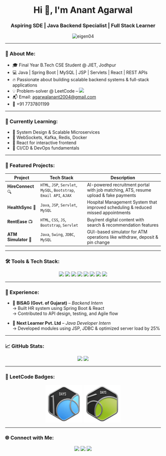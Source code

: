 <h1 align="center">Hi 👋, I'm Anant Agarwal</h1>
<h3 align="center">Aspiring SDE | Java Backend Specialist | Full Stack Learner</h3>

<p align="center">
  <img src="https://komarev.com/ghpvc/?username=eigen04&label=Profile%20views&color=0e75b6&style=flat" alt="eigen04" />
</p>

---

### 💫 About Me:
- 🎓 Final Year B.Tech CSE Student @ JIET, Jodhpur  
- 💻 Java | Spring Boot | MySQL | JSP | Servlets | React | REST APIs  
- 🔥 Passionate about building scalable backend systems & full-stack applications  
- 💡 Problem-solver @ LeetCode – <img src="https://img.shields.io/badge/100%20Days%20Badge-2025-blue" height="20"/>  
- 📬 Email: agarwalanant2004@gmail.com  
- 📱 +91 7737801199

---

### 🧠 Currently Learning:
- 🔁 System Design & Scalable Microservices  
- 💬 WebSockets, Kafka, Redis, Docker  
- 🧠 React for interactive frontend  
- 🧪 CI/CD & DevOps fundamentals  

---

### 🧩 Featured Projects:

| Project | Tech Stack | Description |
|--------|------------|-------------|
| **HireConnect** 🔍 | `HTML`, `JSP`, `Servlet`, `MySQL`, `Bootstrap`, `Email API`, `AJAX` | AI-powered recruitment portal with job matching, ATS, resume upload & fake payments |
| **HealthSync** 🏥 | `Java`, `JSP`, `Servlet`, `MySQL` | Hospital Management System that improved scheduling & reduced missed appointments |
| **RentEase** 📺 | `HTML`, `CSS`, `JS`, `Bootstrap`, `Servlet` | Buy/rent digital content with search & recommendation features |
| **ATM Simulator** 🏦 | `Java`, `Swing`, `JDBC`, `MySQL` | GUI-based simulator for ATM operations like withdraw, deposit & pin change |

---

### 🛠️ Tools & Tech Stack:

<p align="center">
  <img src="https://img.shields.io/badge/Java-ED8B00?style=for-the-badge&logo=java&logoColor=white"/>
  <img src="https://img.shields.io/badge/SpringBoot-6DB33F?style=for-the-badge&logo=springboot&logoColor=white"/>
  <img src="https://img.shields.io/badge/MySQL-4479A1?style=for-the-badge&logo=mysql&logoColor=white"/>
  <img src="https://img.shields.io/badge/JSP-E34F26?style=for-the-badge"/>
  <img src="https://img.shields.io/badge/Servlets-007396?style=for-the-badge"/>
  <img src="https://img.shields.io/badge/React-20232A?style=for-the-badge&logo=react&logoColor=61DAFB"/>
  <img src="https://img.shields.io/badge/Bootstrap-563d7c?style=for-the-badge&logo=bootstrap&logoColor=white"/>
  <img src="https://img.shields.io/badge/GitHub-181717?style=for-the-badge&logo=github"/>
</p>

---

### 💼 Experience:

- 💼 **BISAG (Govt. of Gujarat)** – *Backend Intern*  
  → Built HR system using Spring Boot & React  
  → Contributed to API design, testing, and Agile flow  

- 💼 **Next Learner Pvt. Ltd** – *Java Developer Intern*  
  → Developed modules using JSP, JDBC & optimized server load by 25%  

---

### 📈 GitHub Stats:

<p align="center">
  <img src="https://github-readme-stats.vercel.app/api?username=eigen04&show_icons=true&theme=radical" height="170"/>
  <img src="https://github-readme-streak-stats.herokuapp.com?user=eigen04&theme=radical" height="170"/>
</p>

---

### 🏅 LeetCode Badges:

<p align="center">
  <img src="https://raw.githubusercontent.com/eigen04/eigen04/main/assets/25100.gif" height="120"/>
  <img src="https://raw.githubusercontent.com/eigen04/eigen04/main/assets/2550.gif" height="120"/>
</p>

---

### 🌐 Connect with Me:

<p align="center">
  <a href="mailto:agarwalanant2004@gmail.com"><img src="https://img.shields.io/badge/Gmail-D14836?style=for-the-badge&logo=gmail&logoColor=white"/></a>
  <a href="https://github.com/eigen04"><img src="https://img.shields.io/badge/GitHub-eigen04-black?style=for-the-badge&logo=github"/></a>
  <a href="https://www.linkedin.com/in/anantagarwal04/"><img src="https://img.shields.io/badge/LinkedIn-AnantAgarwal-blue?style=for-the-badge&logo=linkedin"/></a>
</p>
